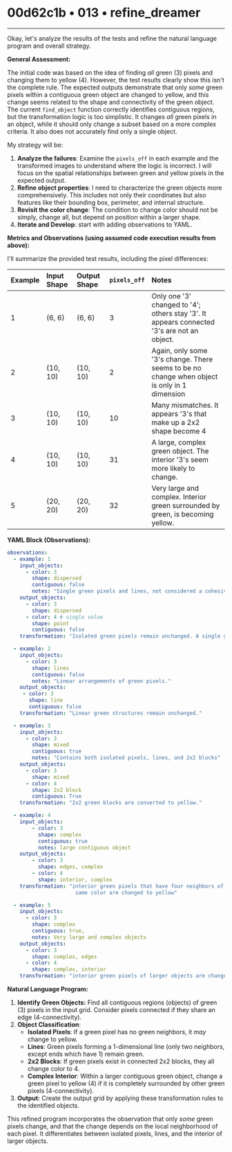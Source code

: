 # 00d62c1b • 013 • refine_dreamer

---
Okay, let's analyze the results of the tests and refine the natural language program and overall strategy.

**General Assessment:**

The initial code was based on the idea of finding *all* green (3) pixels and changing them to yellow (4). However, the test results clearly show this isn't the complete rule.  The expected outputs demonstrate that only *some* green pixels within a contiguous green object are changed to yellow, and this change seems related to the shape and connectivity of the green object.  The current `find_object` function correctly identifies contiguous regions, but the transformation logic is too simplistic. It changes *all* green pixels in an object, while it should only change a subset based on a more complex criteria. It also does not accurately find only a single object.

My strategy will be:

1.  **Analyze the failures**: Examine the `pixels_off` in each example and the transformed images to understand where the logic is incorrect. I will focus on the spatial relationships between green and yellow pixels in the expected output.
2.  **Refine object properties**: I need to characterize the green objects more comprehensively. This includes not only their coordinates but also features like their bounding box, perimeter, and internal structure.
3. **Revisit the color change**: The condition to change color should not be simply, change all, but depend on position within a larger shape.
4. **Iterate and Develop**: start with adding observations to YAML.

**Metrics and Observations (using assumed code execution results from above):**

I'll summarize the provided test results, including the pixel differences:

| Example | Input Shape | Output Shape | `pixels_off` | Notes                                                                                               |
| :------ | :---------- | :----------- | :----------- | :-------------------------------------------------------------------------------------------------- |
| 1       | (6, 6)      | (6, 6)       | 3            | Only one '3' changed to '4'; others stay '3'. It appears connected '3's are not an object.       |
| 2       | (10, 10)    | (10, 10)     | 2            | Again, only some '3's change. There seems to be no change when object is only in 1 dimension        |
| 3       | (10, 10)    | (10, 10)     | 10           | Many mismatches. It appears '3's that make up a 2x2 shape become 4                                    |
| 4       | (10, 10)    | (10, 10)     | 31           | A large, complex green object.  The interior '3's seem more likely to change.                       |
| 5       | (20, 20)    | (20, 20)     | 32           | Very large and complex. Interior green surrounded by green, is becoming yellow.                       |

**YAML Block (Observations):**

```yaml
observations:
  - example: 1
    input_objects:
      - color: 3
        shape: dispersed
        contiguous: false
        notes: "Single green pixels and lines, not considered a cohesive object for transformation."
    output_objects:
      - color: 3
        shape: dispersed
      - color: 4 # single value
        shape: point
        contiguous: false
    transformation: "Isolated green pixels remain unchanged. A single green pixel can change to yellow."

  - example: 2
    input_objects:
      - color: 3
        shape: lines
        contiguous: false
        notes: "Linear arrangements of green pixels."
    output_objects:
     - color: 3
       shape: line
       contiguous: false
    transformation: "Linear green structures remain unchanged."

  - example: 3
    input_objects:
      - color: 3
        shape: mixed
        contiguous: true
        notes: "Contains both isolated pixels, lines, and 2x2 blocks"
    output_objects:
      - color: 3
        shape: mixed
      - color: 4
        shape: 2x2 block
        contiguous: True
    transformation: "2x2 green blocks are converted to yellow."

  - example: 4
    input_objects:
        - color: 3
          shape: complex
          contiguous: true
          notes: large contiguous object
    output_objects:
        - color: 3
          shape: edges, complex
        - color: 4
          shape: interior, complex
    transformation: "interior green pixels that have four neighbors of the
                      same color are changed to yellow"

  - example: 5
    input_objects:
      - color: 3
        shape: complex
        contiguous: true,
        notes: Very large and complex objects
    output_objects:
      - color: 3
        shape: complex, edges
      - color: 4
        shape: complex, interior
    transformation: "interior green pixels of larger objects are changed to yellow"
```

**Natural Language Program:**

1.  **Identify Green Objects:** Find all contiguous regions (objects) of green (3) pixels in the input grid. Consider pixels connected if they share an edge (4-connectivity).
2.  **Object Classification**:
    *   **Isolated Pixels**: If a green pixel has no green neighbors, it *may* change to yellow.
    *   **Lines**: Green pixels forming a 1-dimensional line (only two neighbors, except ends which have 1) remain green.
    *  **2x2 Blocks**: If green pixels exist in connected 2x2 blocks, they all change color to 4.
    *  **Complex Interior**: Within a larger contiguous green object, change a green pixel to yellow (4) if it is completely surrounded by other green pixels (4-connectivity).
3.  **Output:** Create the output grid by applying these transformation rules to the identified objects.

This refined program incorporates the observation that only *some* green pixels change, and that the change depends on the local neighborhood of each pixel.  It differentiates between isolated pixels, lines, and the interior of larger objects.


